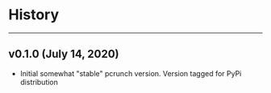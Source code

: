 # History
***
## v0.1.0 (July 14, 2020)
- Initial somewhat "stable" pcrunch version. Version tagged for PyPi distribution
